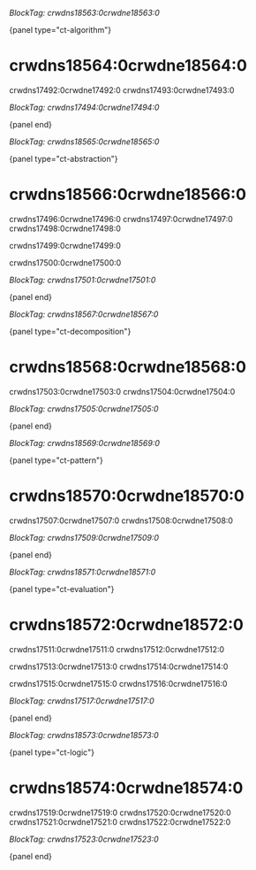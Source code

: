 *BlockTag: crwdns18563:0crwdne18563:0*

{panel type="ct-algorithm"}

# crwdns18564:0crwdne18564:0

crwdns17492:0crwdne17492:0 crwdns17493:0crwdne17493:0

*BlockTag: crwdns17494:0crwdne17494:0*

{panel end}

*BlockTag: crwdns18565:0crwdne18565:0*

{panel type="ct-abstraction"}

# crwdns18566:0crwdne18566:0

crwdns17496:0crwdne17496:0 crwdns17497:0crwdne17497:0 crwdns17498:0crwdne17498:0

crwdns17499:0crwdne17499:0

crwdns17500:0crwdne17500:0

*BlockTag: crwdns17501:0crwdne17501:0*

{panel end}

*BlockTag: crwdns18567:0crwdne18567:0*

{panel type="ct-decomposition"}

# crwdns18568:0crwdne18568:0

crwdns17503:0crwdne17503:0 crwdns17504:0crwdne17504:0

*BlockTag: crwdns17505:0crwdne17505:0*

{panel end}

*BlockTag: crwdns18569:0crwdne18569:0*

{panel type="ct-pattern"}

# crwdns18570:0crwdne18570:0

crwdns17507:0crwdne17507:0 crwdns17508:0crwdne17508:0

*BlockTag: crwdns17509:0crwdne17509:0*

{panel end}

*BlockTag: crwdns18571:0crwdne18571:0*

{panel type="ct-evaluation"}

# crwdns18572:0crwdne18572:0

crwdns17511:0crwdne17511:0 crwdns17512:0crwdne17512:0

crwdns17513:0crwdne17513:0 crwdns17514:0crwdne17514:0

crwdns17515:0crwdne17515:0 crwdns17516:0crwdne17516:0

*BlockTag: crwdns17517:0crwdne17517:0*

{panel end}

*BlockTag: crwdns18573:0crwdne18573:0*

{panel type="ct-logic"}

# crwdns18574:0crwdne18574:0

crwdns17519:0crwdne17519:0 crwdns17520:0crwdne17520:0 crwdns17521:0crwdne17521:0 crwdns17522:0crwdne17522:0

*BlockTag: crwdns17523:0crwdne17523:0*

{panel end}